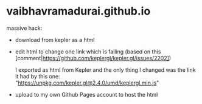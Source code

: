 # vaibhavramadurai.github.io

massive hack:
* download from kepler as a html
* edit html to change one link which is failing (based on this [comment|https://github.com/keplergl/kepler.gl/issues/2202])
  
    I exported as html from Kepler and the only thing I changed was the link it had by this one: "https://unpkg.com/kepler.gl@2.4.0/umd/keplergl.min.js"

* upload to my own Github Pages account to host the html
